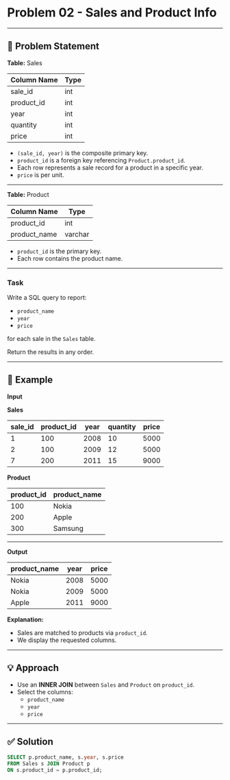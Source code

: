 # Problem 02 - Sales and Product Info

---

## 📄 Problem Statement

**Table:** Sales

| Column Name | Type |
|-------------|------|
| sale_id     | int  |
| product_id  | int  |
| year        | int  |
| quantity    | int  |
| price       | int  |

- `(sale_id, year)` is the composite primary key.
- `product_id` is a foreign key referencing `Product.product_id`.
- Each row represents a sale record for a product in a specific year.
- `price` is per unit.

---

**Table:** Product

| Column Name  | Type    |
|--------------|---------|
| product_id   | int     |
| product_name | varchar |

- `product_id` is the primary key.
- Each row contains the product name.

---

### Task

Write a SQL query to report:
- `product_name`
- `year`
- `price`

for each sale in the `Sales` table.

Return the results in any order.

---

## 🧪 Example

**Input**

**Sales**

| sale_id | product_id | year | quantity | price |
|---------|------------|------|----------|-------|
| 1       | 100        | 2008 | 10       | 5000  |
| 2       | 100        | 2009 | 12       | 5000  |
| 7       | 200        | 2011 | 15       | 9000  |

**Product**

| product_id | product_name |
|------------|--------------|
| 100        | Nokia        |
| 200        | Apple        |
| 300        | Samsung      |

---

**Output**

| product_name | year | price |
|--------------|------|-------|
| Nokia        | 2008 | 5000  |
| Nokia        | 2009 | 5000  |
| Apple        | 2011 | 9000  |

**Explanation:**

- Sales are matched to products via `product_id`.
- We display the requested columns.

---

## 💡 Approach

- Use an **INNER JOIN** between `Sales` and `Product` on `product_id`.
- Select the columns:
  - `product_name`
  - `year`
  - `price`

---

## ✅ Solution

```sql
SELECT p.product_name, s.year, s.price
FROM Sales s JOIN Product p
ON s.product_id = p.product_id;
